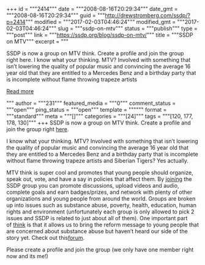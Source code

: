 +++
id = """2414"""
date = """2008-08-16T20:29:34"""
date_gmt = """2008-08-16T20:29:34"""
guid = """http://drewstromberg.com/ssdp/?p=2414"""
modified = """2017-02-03T04:46:24"""
modified_gmt = """2017-02-03T04:46:24"""
slug = """ssdp-on-mtv"""
status = """publish"""
type = """post"""
link = """https://ssdp.org/blog/ssdp-on-mtv/"""
title = """SSDP on MTV"""
excerpt = """<p>SSDP is now a group on MTV think. Create a profile and join the group right here. I know what your thinking. MTV? Involved with something that isn&#8217;t lowering the quality of popular music and convincing the average 16 year old that they are entitled to a Mercedes Benz and a birthday party that is incomplete without flame throwing trapeze artists</p>
<div class="h10"></div>
<p><a class="more-link2 flat" href="https://ssdp.org/blog/ssdp-on-mtv/">Read more</a></p>
"""
author = """231"""
featured_media = """0"""
comment_status = """open"""
ping_status = """open"""
template = """"""
format = """standard"""
meta = """[]"""
categories = """[24]"""
tags = """[120, 177, 178, 130]"""
+++
SSDP is now a group on MTV think. Create a profile and join the group right <a href="http://think.mtv.com/Groups/SSDP/">here</a>.

I know what your thinking. MTV? Involved with something that isn&#8217;t lowering the quality of popular music and convincing the average 16 year old that they are entitled to a Mercedes Benz and a birthday party that is incomplete without flame throwing trapeze artists and Siberian Tigers? Yes actually.

MTV think is super cool and promotes that young people should organize, speak out, vote, and have a say in policies that affect them. By <a href="http://think.mtv.com/Groups/SSDP/">joining</a> the SSDP group you can promote discussions, upload videos and audio, complete goals and earn badges/prizes, and network with plenty of other organizations and young people from around the world. Groups are broken up into issues such as substance abuse, poverty, health, education, human rights and environment (unfortunately each group is only allowed to pick 2 issues and SSDP is related to just about all of them). One important part of <a href="http://think.mtv.com/">think</a> is that it allows us to bring the reform message to young people that are concerned about substance abuse but haven&#8217;t heard our side of the story yet. Check out this<a href="http://think.mtv.com/044FDFFFF0002D79CFFFF00000069/Forum/IssueForum.aspx">forum</a>.

Please create a profile and join the group (we only have one member right now and its me!)
